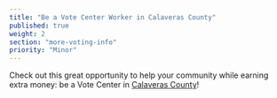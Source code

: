 ```yaml
---
title: "Be a Vote Center Worker in Calaveras County"
published: true
weight: 2
section: "more-voting-info"
priority: "Minor"
---
```


Check out this great opportunity to help your community while earning extra money: be a Vote Center in [Calaveras County](https://www.governmentjobs.com/careers/calaverascounty/jobs/2538458/elections-clerk-extra-hire?page=3&pagetype=jobOpportunitiesJobs)!  
